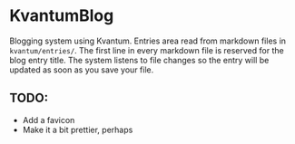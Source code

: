 # KvantumBlog
Blogging system using Kvantum. Entries area read from markdown files in `kvantum/entries/`. The first
line in every markdown file is reserved for the blog entry title. The system listens to file changes
so the entry will be updated as soon as you save your file.

## TODO:
* Add a favicon
* Make it a bit prettier, perhaps
